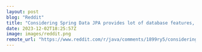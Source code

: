 ```yaml
---
layout: post
blog: "Reddit"
title: "Considering Spring Data JPA provides lot of database features, does Hibernate still serve any purpose except acting as a JPA provider?"
date: 2023-12-02T18:25:57Z
image: images/reddit.png
remote_url: "https://www.reddit.com/r/java/comments/1899ry5/considering_spring_data_jpa_provides_lot_of/"
---
```

